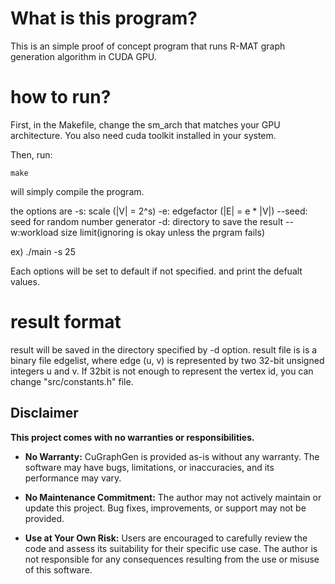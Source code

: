 # What is this program?
This is an simple proof of concept program that runs R-MAT graph generation algorithm in CUDA GPU.

# how to run?
First, in the Makefile, change the sm_arch that matches your GPU architecture.
You also need cuda toolkit installed in your system.

Then, run:
```
make
```
will simply compile the program.

the options are
-s: scale (|V| = 2^s)
-e: edgefactor (|E| = e * |V|)
--seed: seed for random number generator
-d: directory to save the result
--w:workload size limit(ignoring is okay unless the prgram fails)

ex) ./main -s 25

Each options will be set to default if not specified. and print the defualt values.

# result format
result will be saved in the directory specified by -d option.
result file is is a binary file edgelist, where edge (u, v) is represented by two 32-bit unsigned integers u and v.
If 32bit is not enough to represent the vertex id, you can change "src/constants.h" file.

## Disclaimer

**This project comes with no warranties or responsibilities.**

- **No Warranty:** CuGraphGen is provided as-is without any warranty. The software may have bugs, limitations, or inaccuracies, and its performance may vary.
  
- **No Maintenance Commitment:** The author may not actively maintain or update this project. Bug fixes, improvements, or support may not be provided.
  
- **Use at Your Own Risk:** Users are encouraged to carefully review the code and assess its suitability for their specific use case. The author is not responsible for any consequences resulting from the use or misuse of this software.
